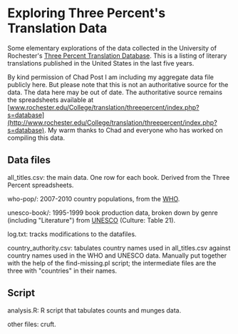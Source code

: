 # Exploring Three Percent's Translation Data

Some elementary explorations of the data collected in the University of Rochester's [Three Percent Translation Database](http://www.rochester.edu/College/translation/threepercent/index.php?s=database). This is a listing of literary translations published in the United States in the last five years.

By kind permission of Chad Post I am including my aggregate data file publicly here. But please note that this is not an authoritative source for the data. The data here may be out of date. The authoritative source remains the spreadsheets available at [www.rochester.edu/College/translation/threepercent/index.php?s=database](http://www.rochester.edu/College/translation/threepercent/index.php?s=database). My warm thanks to Chad and everyone who has worked on compiling this data.

## Data files

all_titles.csv: the main data. One row for each book. Derived from the Three Percent spreadsheets.

who-pop/: 2007-2010 country populations, from the [WHO](http://apps.who.int/gho/data/node.main.107).

unesco-book/: 1995-1999 book production data, broken down by genre (including "Literature") from [UNESCO](http://stats.uis.unesco.org/unesco/ReportFolders/ReportFolders.aspx) (Culture: Table 21).

log.txt: tracks modifications to the datafiles.

country_authority.csv: tabulates country names used in all_titles.csv against country names used in the WHO and UNESCO data. Manually put together with the help of the find-missing.pl script; the intermediate files are the three with "countries" in their names.

## Script

analysis.R: R script that tabulates counts and munges data.

other files: cruft.

